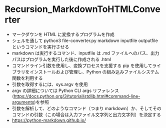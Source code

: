 # Recursion_MarkdownToHTMLConverter
- マークダウンを HTML に変換するプログラムを作成
- シェルを通して python3 file-converter.py markdown inputfile outputfile というコマンドを実行させる
- markdown は実行するコマンド、inputfile は .md ファイルへのパス、出力パスはプログラムを実行した後に作成される .html
- コマンドライン引数を使用し、変換プロセスを支援する pip を使用してライブラリをインストールおよび管理し、Python の組み込みファイルシステム関数を利用する
- 引数を取得するには、sys.argv を使用
- argv の詳細については Python CLI args リファレンス(https://docs.python.org/3/tutorial/stdlib.html#command-line-arguments)を参照
- 引数を解析して、どのようなコマンド（つまり markdown）か、そしてそのコマンドの引数（この場合は入力ファイル文字列と出力文字列）を決定する
- https://python-markdown.github.io/